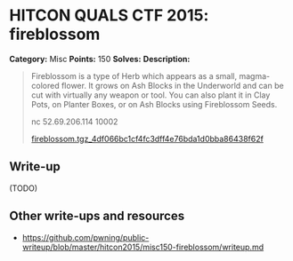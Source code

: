 # HITCON QUALS CTF 2015: fireblossom

**Category:** Misc
**Points:** 150
**Solves:** 
**Description:**

> Fireblossom is a type of Herb which appears as a small, magma-colored flower. It grows on Ash Blocks in the Underworld and can be cut with virtually any weapon or tool. You can also plant it in Clay Pots, on Planter Boxes, or on Ash Blocks using Fireblossom Seeds.
> 
> nc 52.69.206.114 10002
> 
> [fireblossom.tgz_4df066bc1cf4fc3dff4e76bda1d0bba86438f62f](fireblossom.tgz_4df066bc1cf4fc3dff4e76bda1d0bba86438f62f)


## Write-up

(TODO)

## Other write-ups and resources

* <https://github.com/pwning/public-writeup/blob/master/hitcon2015/misc150-fireblossom/writeup.md>
